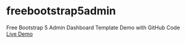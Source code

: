 # freebootstrap5admin
Free Bootstrap 5 Admin Dashboard Template Demo with GitHub Code<br>
[Live Demo
](https://therichpost.com/free-bootstrap-5-admin-dashboard-template-demo-with-github-code/)

